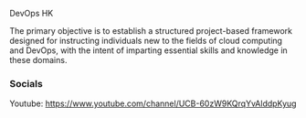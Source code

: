DevOps HK

The primary objective is to establish a structured project-based framework designed for instructing individuals new to the fields of cloud computing and DevOps, with the intent of imparting essential skills and knowledge in these domains.

### Socials

Youtube: https://www.youtube.com/channel/UCB-60zW9KQrqYvAlddpKyug
